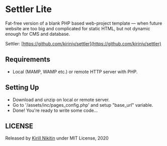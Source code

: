 # Settler Lite
Fat-free version of a blank PHP based web-project template — when future website are too big and complicated for static HTML, but not dynamic enough for CMS and database.

Settler: [https://github.com/kiriniy/settler](https://github.com/kiriniy/settler)

## Requirements
 - Local (MAMP, WAMP etc.) or remote HTTP server with PHP.

## Setting Up
 - Download and unzip on local or remote server.
 - Go to '/assets/inc/pages_config.php' and setup "base_url" variable.
 - Done! You're ready to write some code...

## LICENSE

Released by [Kirill Nikitin](https://github.com/kiriniy) under MIT License, 2020
